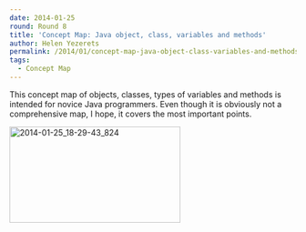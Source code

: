 ```yaml
---
date: 2014-01-25
round: Round 8
title: 'Concept Map: Java object, class, variables and methods'
author: Helen Yezerets
permalink: /2014/01/concept-map-java-object-class-variables-and-methods/
tags:
  - Concept Map
---
```

This concept map of objects, classes, types of variables and methods is intended for novice Java programmers. Even though it is obviously not a comprehensive map, I hope, it covers the most important points.

[<img class="alignnone size-medium wp-image-5681" alt="2014-01-25_18-29-43_824" src="/training-course/uploads/2014/01/2014-01-25_18-29-43_824-300x169.jpg" width="300" height="169" />][1]

&nbsp;

 [1]: /training-course/uploads/2014/01/2014-01-25_18-29-43_824.jpg
